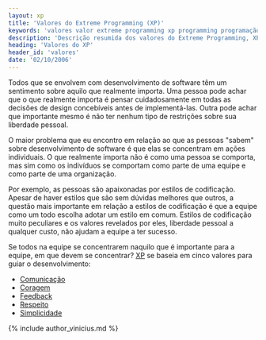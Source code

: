 ```yaml
---
layout: xp
title: 'Valores do Extreme Programming (XP)'
keywords: 'valores valor extreme programming xp programming programação extrema'
description: 'Descrição resumida dos valores do Extreme Programming, XP: feedback, comunicação, simplicidade, coragem e respeito'
heading: 'Valores do XP'
header_id: 'valores'
date: '02/10/2006'
---
```


Todos que se envolvem com desenvolvimento de software têm um sentimento sobre aquilo que realmente importa. Uma pessoa pode achar que o que realmente importa é pensar cuidadosamente em todas as decisões de design concebíveis antes de implementá-las. Outra pode achar que importante mesmo é não ter nenhum tipo de restrições sobre sua liberdade pessoal.

O maior problema que eu encontro em relação ao que as pessoas "sabem" sobre desenvolvimento de software é que elas se concentram em ações individuais. O que realmente importa não é como uma pessoa se comporta, mas sim como os indivíduos se comportam como parte de uma equipe e como parte de uma organização.

Por exemplo, as pessoas são apaixonadas por estilos de codificação. Apesar de haver estilos que são sem dúvidas melhores que outros, a questão mais importante em relação a estilos de codificação é que a equipe como um todo escolha adotar um estilo em comum. Estilos de codificação muito peculiares e os valores revelados por eles, liberdade pessoal a qualquer custo, não ajudam a equipe a ter sucesso.

Se todos na equipe se concentrarem naquilo que é importante para a equipe, em que devem se concentrar? [XP][] se baseia em cinco valores para guiar o desenvolvimento:

* [Comunicação][co]
* [Coragem][cor]
* [Feedback][f]
* [Respeito][r]
* [Simplicidade][s]

{% include author_vinicius.md %}

[co]:	/xp/valores/comunicacao
[cor]:	/xp/valores/coragem
[f]:	/xp/valores/feedback
[r]:	/xp/valores/respeito
[s]:	/xp/valores/simplicidade
[XP]:	/xp